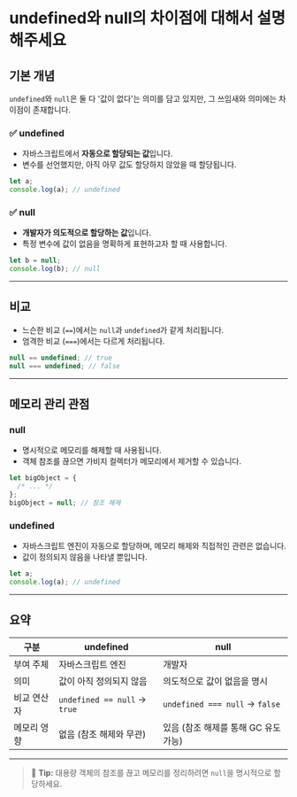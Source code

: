 # undefined와 null의 차이점에 대해서 설명해주세요

## 기본 개념

`undefined`와 `null`은 둘 다 '값이 없다'는 의미를 담고 있지만, 그 쓰임새와 의미에는 차이점이 존재합니다.

### ✅ undefined

- 자바스크립트에서 **자동으로 할당되는 값**입니다.
- 변수를 선언했지만, 아직 아무 값도 할당하지 않았을 때 할당됩니다.

```javascript
let a;
console.log(a); // undefined
```

### ✅ null

- **개발자가 의도적으로 할당하는 값**입니다.
- 특정 변수에 값이 없음을 명확하게 표현하고자 할 때 사용합니다.

```javascript
let b = null;
console.log(b); // null
```

---

## 비교

- 느슨한 비교 (`==`)에서는 `null`과 `undefined`가 같게 처리됩니다.
- 엄격한 비교 (`===`)에서는 다르게 처리됩니다.

```javascript
null == undefined; // true
null === undefined; // false
```

---

## 메모리 관리 관점

### null

- 명시적으로 메모리를 해제할 때 사용됩니다.
- 객체 참조를 끊으면 가비지 컬렉터가 메모리에서 제거할 수 있습니다.

```javascript
let bigObject = {
  /* ... */
};
bigObject = null; // 참조 해제
```

### undefined

- 자바스크립트 엔진이 자동으로 할당하며, 메모리 해제와 직접적인 관련은 없습니다.
- 값이 정의되지 않음을 나타낼 뿐입니다.

```javascript
let a;
console.log(a); // undefined
```

---

## 요약

| 구분        | undefined                    | null                                 |
| ----------- | ---------------------------- | ------------------------------------ |
| 부여 주체   | 자바스크립트 엔진            | 개발자                               |
| 의미        | 값이 아직 정의되지 않음      | 의도적으로 값이 없음을 명시          |
| 비교 연산자 | `undefined == null` → `true` | `undefined === null` → `false`       |
| 메모리 영향 | 없음 (참조 해제와 무관)      | 있음 (참조 해제를 통해 GC 유도 가능) |

---

> 🤔 **Tip:** 대용량 객체의 참조를 끊고 메모리를 정리하려면 `null`을 명시적으로 할당하세요.
